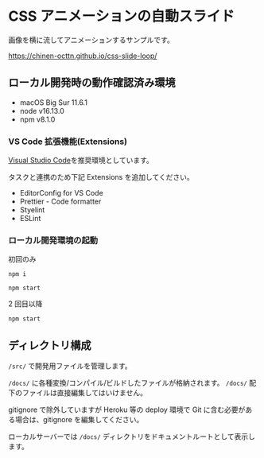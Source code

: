 # CSS アニメーションの自動スライド

画像を横に流してアニメーションするサンプルです。

https://chinen-octtn.github.io/css-slide-loop/

## ローカル開発時の動作確認済み環境

- macOS Big Sur 11.6.1
- node v16.13.0
- npm v8.1.0

### VS Code 拡張機能(Extensions)

[Visual Studio Code](https://azure.microsoft.com/ja-jp/products/visual-studio-code/)を推奨環境としています。

タスクと連携のため下記 Extensions を追加してください。

- EditorConfig for VS Code
- Prettier - Code formatter
- Styelint
- ESLint

### ローカル開発環境の起動

初回のみ

```
npm i
```

```
npm start
```

2 回目以降

```
npm start
```

## ディレクトリ構成

`/src/` で開発用ファイルを管理します。

`/docs/` に各種変換/コンパイル/ビルドしたファイルが格納されます。
`/docs/` 配下のファイルは直接編集してはいけません。

gitignore で除外していますが Heroku 等の deploy 環境で Git に含む必要がある場合は、gitignore を編集してください。

ローカルサーバーでは `/docs/` ディレクトリをドキュメントルートとして表示します。
